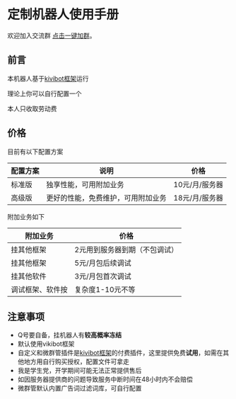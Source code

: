 # 定制机器人使用手册
欢迎加入交流群 [点击一键加群](https://jq.qq.com/?k=fjSGhscz "自动跳转到QQ")。


## 前言
本机器人基于[kivibot框架](https://vikiboss.github.io/KiviBot/)运行

理论上你可以自行配置一个

本人只收取劳动费

## 价格
目前有以下配置方案

| 配置方案 | 说明 | 价格 |
| ---------  | ------------------- | ----------- |
| 标准版     | 独享性能，可用附加业务 | 10元/月/服务器|
| 高级版     | 更好的性能，免费维护，可用附加业务 |18元/月/服务器 |

附加业务如下

| 附加业务 | 价格 |
| ---------  | ----------- |
| 挂其他框架   | 2元用到服务器到期（不包调试）|
| 挂其他框架   | 5元/月包后续调试 |
| 挂其他软件   | 3元/月包首次调试 |
|调试框架、软件按|复杂度1-10元不等|

## 注意事项

- Q号要自备，挂机器人有**较高概率冻结**
- 默认使用vikibot框架
- 自定义和微群管插件是[kivibot框架](https://vikiboss.github.io/KiviBot/)的付费插件，这里提供免费**试用**，如需在其他地方用自行购买授权，配置文件可拿走
- 我是学生党，开学期间可能无法正常提供售后
- 如因服务器提供商的问题导致服务中断时间在48小时内不会赔偿
- 微群管默认内置广告词过滤词库，可自行配置